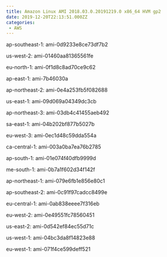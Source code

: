 ```yaml
---
title: Amazon Linux AMI 2018.03.0.20191219.0 x86_64 HVM gp2
date: 2019-12-20T22:13:51.000ZZ
categories:
 - AWS
---
```


ap-southeast-1: ami-0d9233e8ce73df7b2

us-west-2: ami-01460aa81365561fe

eu-north-1: ami-0f1d8c8ad70ce9c62

ap-east-1: ami-7b46030a

ap-northeast-2: ami-0e4a253fb5f082688

us-east-1: ami-09d069a04349dc3cb

ap-northeast-3: ami-03db4c41455aeb492

sa-east-1: ami-04b202bf877b5027b

eu-west-3: ami-0ec1d48c59dda554a

ca-central-1: ami-003a0ba7ea76b2785

ap-south-1: ami-01e074f40dfb9999d

me-south-1: ami-0b7a1f602d34f142f

ap-northeast-1: ami-079e6fb1e856e80c1

ap-southeast-2: ami-0c91f97cadcc8499e

eu-central-1: ami-0ab838eeee7f316eb

eu-west-2: ami-0e49551fc78560451

us-east-2: ami-0d542ef84ec55d71c

us-west-1: ami-04bc3da8f14823e88

eu-west-1: ami-071f4ce599deff521

